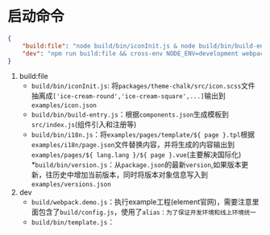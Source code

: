 <!--
 * @Author: atdow
 * @Date: 2021-06-09 16:34:15
 * @LastEditors: null
 * @LastEditTime: 2021-06-09 18:05:05
 * @Description: file description
-->

# 启动命令
```json
{
    "build:file": "node build/bin/iconInit.js & node build/bin/build-entry.js & node build/bin/i18n.js & node build/bin/version.js",
    "dev": "npm run build:file && cross-env NODE_ENV=development webpack-dev-server --config build/webpack.demo.js & node build/bin/template.js",
}
```
1. build:file
    * `build/bin/iconInit.js`: 将`packages/theme-chalk/src/icon.scss`文件抽离成`['ice-cream-round','ice-cream-square',...]`输出到`examples/icon.json`
    * `build/bin/build-entry.js`：根据`components.json`生成模板到`src/index.js`(组件引入和注册等)
    * `build/bin/i18n.js`：将`examples/pages/template/${ page }.tpl`根据`examples/i18n/page.json`文件替换内容，并将生成的内容输出到`examples/pages/${ lang.lang }/${ page }.vue`(主要解决国际化)
    *`build/bin/version.js`：从`package.json`的最新`version`,如果版本更新，往历史中增加当前版本，同时将版本对象信息写入到`examples/versions.json`
2. dev
    * `build/webpack.demo.js`：执行example工程(element官网)，需要注意里面包含了`build/config.js`，使用了`alias：为了保证开发环境和线上环境统一`
    * `build/bin/template.js`：










